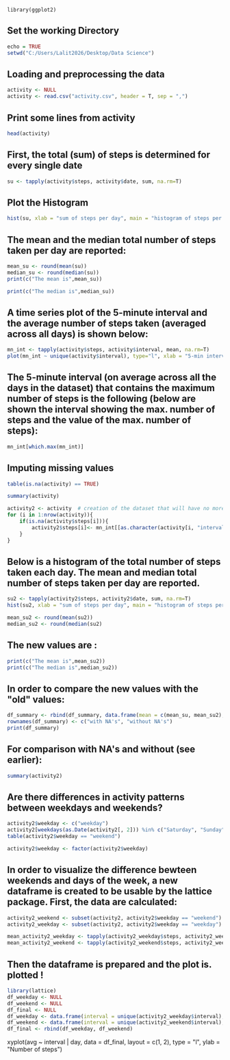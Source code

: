 ``` r{}
library(ggplot2)
```

Set the working Directory
-------------------------

``` r
echo = TRUE
setwd("C:/Users/Lalit2026/Desktop/Data Science")
```

Loading and preprocessing the data
----------------------------------

``` r
activity <- NULL
activity <- read.csv("activity.csv", header = T, sep = ",")
```

Print some lines from activity
------------------------------

``` r
head(activity)
```

First, the total (sum) of steps is determined for every single date
-------------------------------------------------------------------

``` r
su <- tapply(activity$steps, activity$date, sum, na.rm=T)
```

Plot the Histogram
------------------

``` r
hist(su, xlab = "sum of steps per day", main = "histogram of steps per day")
```

The mean and the median total number of steps taken per day are reported:
-------------------------------------------------------------------------

``` r
mean_su <- round(mean(su))
median_su <- round(median(su))
print(c("The mean is",mean_su))

print(c("The median is",median_su))
```

A time series plot of the 5-minute interval and the average number of steps taken (averaged across all days) is shown below:
----------------------------------------------------------------------------------------------------------------------------

``` r
mn_int <- tapply(activity$steps, activity$interval, mean, na.rm=T)
plot(mn_int ~ unique(activity$interval), type="l", xlab = "5-min interval")
```

The 5-minute interval (on average across all the days in the dataset) that contains the maximum number of steps is the following (below are shown the interval showing the max. number of steps and the value of the max. number of steps):
-------------------------------------------------------------------------------------------------------------------------------------------------------------------------------------------------------------------------------------------

``` r
mn_int[which.max(mn_int)]
```

Imputing missing values
-----------------------

``` r
table(is.na(activity) == TRUE)

summary(activity)

activity2 <- activity  # creation of the dataset that will have no more NAs
for (i in 1:nrow(activity)){
    if(is.na(activity$steps[i])){
        activity2$steps[i]<- mn_int[[as.character(activity[i, "interval"])]]
    }
}
```

Below is a histogram of the total number of steps taken each day. The mean and median total number of steps taken per day are reported.
---------------------------------------------------------------------------------------------------------------------------------------

``` r
su2 <- tapply(activity2$steps, activity2$date, sum, na.rm=T)
hist(su2, xlab = "sum of steps per day", main = "histogram of steps per day")

mean_su2 <- round(mean(su2))
median_su2 <- round(median(su2)
```

The new values are :
--------------------

``` r
print(c("The mean is",mean_su2))
print(c("The median is",median_su2))
```

In order to compare the new values with the "old" values:
---------------------------------------------------------

``` r
df_summary <- rbind(df_summary, data.frame(mean = c(mean_su, mean_su2), median = c(median_su, median_su2)))
rownames(df_summary) <- c("with NA's", "without NA's")
print(df_summary)
```

For comparison with NA's and without (see earlier):
---------------------------------------------------

``` r
summary(activity2)
```

Are there differences in activity patterns between weekdays and weekends?
-------------------------------------------------------------------------

``` r
activity2$weekday <- c("weekday")
activity2[weekdays(as.Date(activity2[, 2])) %in% c("Saturday", "Sunday", "samedi", "dimanche", "saturday", "sunday", "Samedi", "Dimanche"), ][4] <- c("weekend")
table(activity2$weekday == "weekend")

activity2$weekday <- factor(activity2$weekday)
```

In order to visualize the difference bewteen weekends and days of the week, a new dataframe is created to be usable by the lattice package. First, the data are calculated:
---------------------------------------------------------------------------------------------------------------------------------------------------------------------------

``` r
activity2_weekend <- subset(activity2, activity2$weekday == "weekend")
activity2_weekday <- subset(activity2, activity2$weekday == "weekday")

mean_activity2_weekday <- tapply(activity2_weekday$steps, activity2_weekday$interval, mean)
mean_activity2_weekend <- tapply(activity2_weekend$steps, activity2_weekend$interval, mean)
```

Then the dataframe is prepared and the plot is. plotted !
---------------------------------------------------------

``` r
library(lattice)
df_weekday <- NULL
df_weekend <- NULL
df_final <- NULL
df_weekday <- data.frame(interval = unique(activity2_weekday$interval), avg = as.numeric(mean_activity2_weekday), day = rep("weekday", length(mean_activity2_weekday)))
df_weekend <- data.frame(interval = unique(activity2_weekend$interval), avg = as.numeric(mean_activity2_weekend), day = rep("weekend", length(mean_activity2_weekend)))
df_final <- rbind(df_weekday, df_weekend)
```

xyplot(avg ~ interval | day, data = df\_final, layout = c(1, 2), type = "l", ylab = "Number of steps")
